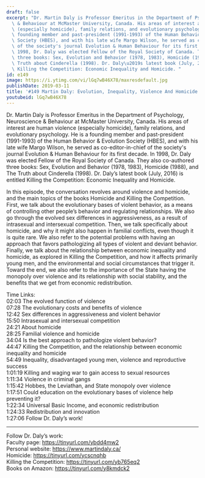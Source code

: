 ```yaml
---
draft: false
excerpt: "Dr. Martin Daly is Professor Emeritus in the Department of Psychology, Neuroscience\
  \ & Behaviour at McMaster University, Canada. His areas of interest are human violence\
  \ (especially homicide), family relations, and evolutionary psychology. He is a\
  \ founding member and past-president (1991-1993) of the Human Behavior & Evolution\
  \ Society (HBES), and with his late wife Margo Wilson, he served as co-editor-in-chief\
  \ of the society's journal Evolution & Human Behaviour for its first decade. In\
  \ 1998, Dr. Daly was elected Fellow of the Royal Society of Canada. They also co-authored\
  \ three books: Sex, Evolution and Behavior (1978, 1983), Homicide (1988), and The\
  \ Truth about Cinderella (1998). Dr. Daly\u2019s latest book (July, 2016) is entitled\
  \ Killing the Competition: Economic Inequality and Homicide. "
id: e149
image: https://i.ytimg.com/vi/lGq7wB46X78/maxresdefault.jpg
publishDate: 2019-03-11
title: '#149 Martin Daly: Evolution, Inequality, Violence And Homicide'
youtubeid: lGq7wB46X78
---
```

Dr. Martin Daly is Professor Emeritus in the Department of Psychology, Neuroscience & Behaviour at McMaster University, Canada. His areas of interest are human violence (especially homicide), family relations, and evolutionary psychology. He is a founding member and past-president (1991-1993) of the Human Behavior & Evolution Society (HBES), and with his late wife Margo Wilson, he served as co-editor-in-chief of the society's journal Evolution & Human Behaviour for its first decade. In 1998, Dr. Daly was elected Fellow of the Royal Society of Canada. They also co-authored three books: Sex, Evolution and Behavior (1978, 1983), Homicide (1988), and The Truth about Cinderella (1998). Dr. Daly’s latest book (July, 2016) is entitled Killing the Competition: Economic Inequality and Homicide. 

In this episode, the conversation revolves around violence and homicide, and the main topics of the books Homicide and Killing the Competition. First, we talk about the evolutionary bases of violent behavior, as a means of controlling other people’s behavior and regulating relationships. We also go through the evolved sex differences in aggressiveness, as a result of intrasexual and intersexual competition. Then, we talk specifically about homicide, and why it might also happen in familial conflicts, even though it is quite rare. We also refer to the potential problems with having an approach that favors pathologizing all types of violent and deviant behavior. Finally, we talk about the relationship between economic inequality and homicide, as explored in Killing the Competition, and how it affects primarily young men, and the environmental and social circumstances that trigger it. Toward the end, we also refer to the importance of the State having the monopoly over violence and its relationship with social stability, and the benefits that we get from economic redistribution.  

Time Links:  
02:03  The evolved function of violence  
07:28  The evolutionary costs and benefits of violence        
12:42  Sex differences in aggressiveness and violent behavior                  
15:50  Intrasexual and intersexual competition      
24:21  About homicide               
28:25  Familial violence and homicide              
34:04  Is the best approach to pathologize violent behavior?            
44:47  Killing the Competition, and the relationship between economic inequality and homicide      
54:49  Inequality, disadvantaged young men, violence and reproductive success   
1:01:19  Killing and waging war to gain access to sexual resources  
1:11:34  Violence in criminal gangs    
1:15:42  Hobbes, the Leviathan, and State monopoly over violence  
1:17:51  Could education on the evolutionary bases of violence help preventing it?  
1:22:34  Universal Basic Income, and economic redistribution  
1:24:33  Redistribution and innovation  
1:27:06  Follow Dr. Daly’s work!      

---

Follow Dr. Daly’s work:  
Faculty page: https://tinyurl.com/ybdd4mw2  
Personal website: https://www.martindaly.ca/  
Homicide: https://tinyurl.com/ycscnqhb  
Killing the Competition: https://tinyurl.com/yb765eq2  
Books on Amazon: https://tinyurl.com/y8kmdck2
